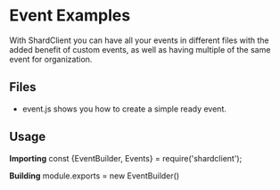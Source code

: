 # Event Examples

With ShardClient you can have all your events in different files with the added benefit of custom events, as well as having multiple of the same event for organization.

## Files

- event.js shows you how to create a simple ready event.

## Usage

**Importing**
const {EventBuilder, Events} =  require('shardclient');

**Building**
module.exports  =  new  EventBuilder()